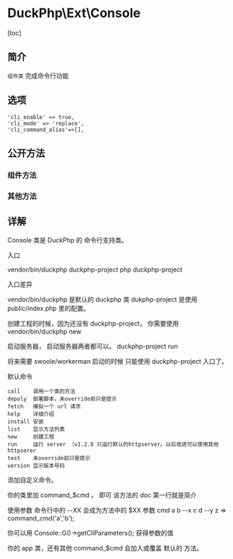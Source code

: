 # DuckPhp\Ext\Console
[toc]
## 简介
`组件类` 完成命令行功能
## 选项
    'cli_enable' => true,
    'cli_mode' => 'replace',    
    'cli_command_alias'=>[],
## 公开方法

### 组件方法

### 其他方法

## 详解

Console 类是 DuckPhp 的 命令行支持类。

入口

vendor/bin/duckphp
duckphp-project
php duckphp-project

入口差异

vendor/bin/duckphp 是默认的 duckphp 类
dukphp-project 是使用 public/index.php 里的配置。


创建工程的时候，因为还没有 duckphp-project，
你需要使用
vendor/bin/duckphp new 

启动服务器， 启动服务器两者都可以。
duckphp-project run

将来需要 swoole/workerman 启动的时候
只能使用 duckphp-project 入口了。


默认命令

```
call    调用一个类的方法
depoly  部署脚本，未override前只是提示
fetch   模拟一个 url 请求
help    详细介绍    
install 安装
list    显示方法列表
new     创建工程
run     运行 server （v1.2.8 只运行默认的httpserver。以后改进可以使用其他 httpserer
test    未override前只是提示
version 显示版本号码
```

添加自定义命令。

你的类里加 command_$cmd 。 即可
该方法的 doc 第一行就是简介

使用参数
命令行中的 --XX 会成为方法中的 $XX 参数
cmd a b --x c d --y z 
=>
command_cmd('a','b');

你可以用
Console::G()->getCliParameters(); 获得参数的值

你的 app 类，还有其他 command_$cmd 会加入或覆盖 默认的 方法。